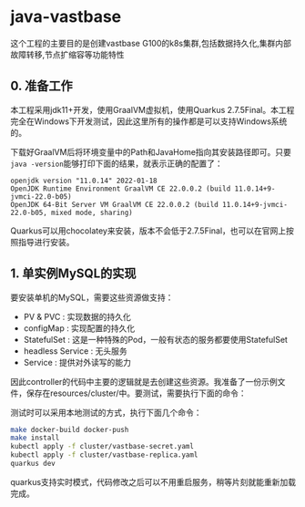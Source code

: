 # java-vastbase

这个工程的主要目的是创建vastbase G100的k8s集群,包括数据持久化,集群内部故障转移,节点扩缩容等功能特性

## 0. 准备工作

本工程采用jdk11+开发，使用GraalVM虚拟机，使用Quarkus 2.7.5Final。本工程完全在Windows下开发测试，因此这里所有的操作都是可以支持Windows系统的。

下载好GraalVM后将环境变量中的Path和JavaHome指向其安装路径即可。只要`java -version`能够打印下面的结果，就表示正确的配置了：

```text
openjdk version "11.0.14" 2022-01-18
OpenJDK Runtime Environment GraalVM CE 22.0.0.2 (build 11.0.14+9-jvmci-22.0-b05)
OpenJDK 64-Bit Server VM GraalVM CE 22.0.0.2 (build 11.0.14+9-jvmci-22.0-b05, mixed mode, sharing)
```

Quarkus可以用chocolatey来安装，版本不会低于2.7.5Final，也可以在官网上按照指导进行安装。

## 1. 单实例MySQL的实现

要安装单机的MySQL，需要这些资源做支持：

* PV & PVC : 实现数据的持久化
* configMap : 实现配置的持久化
* StatefulSet : 这是一种特殊的Pod，一般有状态的服务都要使用StatefulSet
* headless Service : 无头服务
* Service : 提供对外读写的能力

因此controller的代码中主要的逻辑就是去创建这些资源。我准备了一份示例文件，保存在resources/cluster/中。要测试，需要执行下面的命令：

测试时可以采用本地测试的方式，执行下面几个命令：

```bash
make docker-build docker-push
make install
kubectl apply -f cluster/vastbase-secret.yaml
kubectl apply -f cluster/vastbase-replica.yaml
quarkus dev
```

quarkus支持实时模式，代码修改之后可以不用重启服务，稍等片刻就能重新加载完成。
